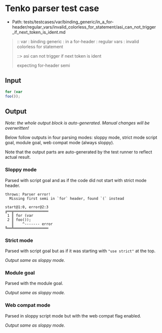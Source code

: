 # Tenko parser test case

- Path: tests/testcases/var/binding_generic/in_a_for-header/regular_vars/invalid_colorless_for_statement/asi_can_not_trigger_if_next_token_is_ident.md

> :: var : binding generic : in a for-header : regular vars : invalid colorless for statement
>
> ::> asi can not trigger if next token is ident
>
> expecting for-header semi

## Input


`````js
for (var
foo());
`````

## Output

_Note: the whole output block is auto-generated. Manual changes will be overwritten!_

Below follow outputs in four parsing modes: sloppy mode, strict mode script goal, module goal, web compat mode (always sloppy).

Note that the output parts are auto-generated by the test runner to reflect actual result.

### Sloppy mode

Parsed with script goal and as if the code did not start with strict mode header.

`````
throws: Parser error!
  Missing first semi in `for` header, found `(` instead

start@1:0, error@2:3
╔══╦════════════════
 1 ║ for (var
 2 ║ foo());
   ║    ^------- error
╚══╩════════════════

`````

### Strict mode

Parsed with script goal but as if it was starting with `"use strict"` at the top.

_Output same as sloppy mode._

### Module goal

Parsed with the module goal.

_Output same as sloppy mode._

### Web compat mode

Parsed in sloppy script mode but with the web compat flag enabled.

_Output same as sloppy mode._
